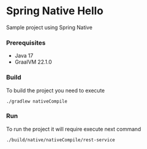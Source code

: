 # Spring Native Hello

Sample project using Spring Native

### Prerequisites

- Java 17
- GraalVM 22.1.0

### Build

To build the project you need to execute 

```shell
./gradlew nativeCompile
```

### Run

To run the project it will require execute next command

```shell
./build/native/nativeCompile/rest-service
```

